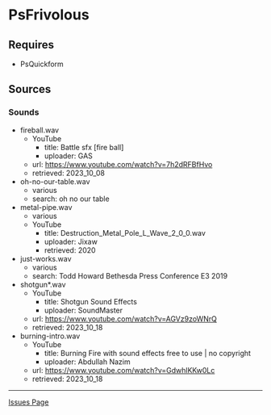 # PsFrivolous

## Requires

- PsQuickform

## Sources

### Sounds

- fireball.wav
  - YouTube
    - title: Battle sfx [fire ball]
    - uploader: GAS
  - url: <https://www.youtube.com/watch?v=7h2dRFBfHvo>
  - retrieved: 2023_10_08
- oh-no-our-table.wav
  - various
  - search: oh no our table
- metal-pipe.wav
  - various
  - YouTube
    - title: Destruction_Metal_Pole_L_Wave_2_0_0.wav
    - uploader: Jixaw
    - retrieved: 2020
- just-works.wav
  - various
  - search: Todd Howard Bethesda Press Conference E3 2019
- shotgun\*.wav
  - YouTube
    - title: Shotgun Sound Effects
    - uploader: SoundMaster
  - url: <https://www.youtube.com/watch?v=AGVz9zoWNrQ>
  - retrieved: 2023_10_18
- burning-intro.wav
  - YouTube
    - title: Burning Fire with sound effects free to use | no copyright
    - uploader: Abdullah Nazim
  - url: <https://www.youtube.com/watch?v=GdwhlKKw0Lc>
  - retrieved: 2023_10_18

---

[Issues Page](./doc/issue.md)
